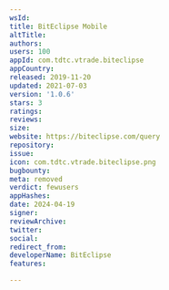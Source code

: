 ```yaml
---
wsId: 
title: BitEclipse Mobile
altTitle: 
authors: 
users: 100
appId: com.tdtc.vtrade.biteclipse
appCountry: 
released: 2019-11-20
updated: 2021-07-03
version: '1.0.6'
stars: 3
ratings: 
reviews: 
size: 
website: https://biteclipse.com/query
repository: 
issue: 
icon: com.tdtc.vtrade.biteclipse.png
bugbounty: 
meta: removed
verdict: fewusers
appHashes: 
date: 2024-04-19
signer: 
reviewArchive: 
twitter: 
social: 
redirect_from: 
developerName: BitEclipse
features: 

---
```


